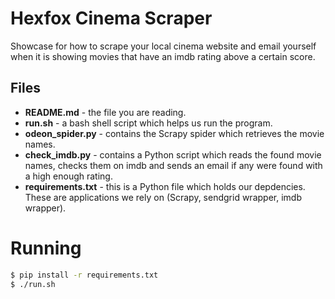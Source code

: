 # Hexfox Cinema Scraper

Showcase for how to scrape your local cinema website and email yourself when
it is showing movies that have an imdb rating above a certain score.

## Files

* **README.md** - the file you are reading.
* **run.sh** - a bash shell script which helps us run the program.
* **odeon_spider.py** - contains the Scrapy spider which retrieves the movie names.
* **check_imdb.py** - contains a Python script which reads the found movie names, checks them on imdb and sends an email if any were found with a high enough rating.
* **requirements.txt** - this is a Python file which holds our depdencies. These are applications we rely on (Scrapy, sendgrid wrapper, imdb wrapper).

# Running

```bash
$ pip install -r requirements.txt
$ ./run.sh
```

